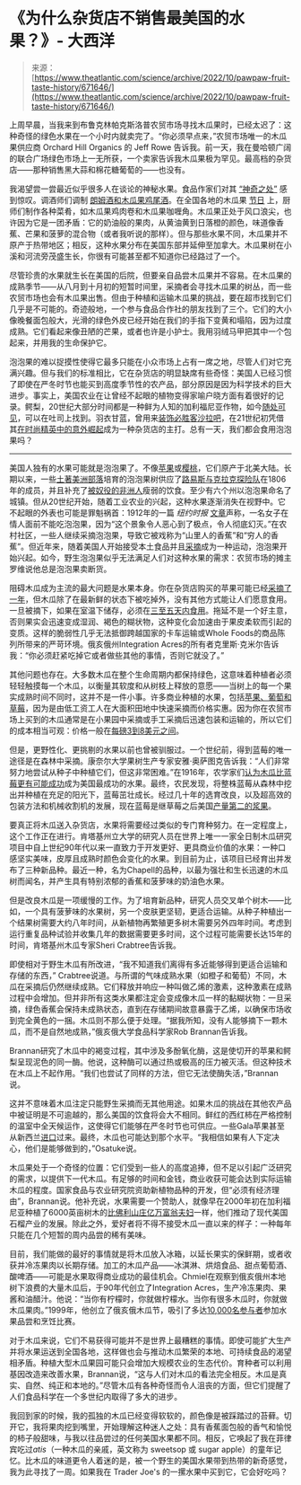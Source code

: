 <!--yml

类别：未分类

日期：2024年5月27日14:30:10

-->

# 《为什么杂货店不销售最美国的水果？》- 大西洋

> 来源：[https://www.theatlantic.com/science/archive/2022/10/pawpaw-fruit-taste-history/671646/](https://www.theatlantic.com/science/archive/2022/10/pawpaw-fruit-taste-history/671646/)

上周早晨，当我来到布鲁克林帕克斯洛普农贸市场寻找木瓜果时，已经太迟了：这种奇怪的绿色水果在一个小时内就卖完了。“你必须早点来，”农贸市场唯一的木瓜果供应商 Orchard Hill Organics 的 Jeff Rowe 告诉我。前一天，我在曼哈顿广阔的联合广场绿色市场上一无所获，一个卖家告诉我木瓜果极为罕见。最高档的杂货店——那种销售黑大蒜和棉花糖葡萄的——也没有。

我渴望尝一尝最近似乎很多人在谈论的神秘水果。食品作家们对其 [“神奇之处”](https://www.foodandwine.com/lifestyle/pawpaw-fruit-history-facts) 感到惊叹。调酒师们调制 [朗姆酒和木瓜果鸡尾酒](https://www.instagram.com/p/B4AR9-pgBl-/?igshid=MDJmNzVkMjY%3D)。在全国各地的木瓜果 [节日](https://ohiopawpawfest.com/vendors/) 上，厨师们制作各种菜肴，如木瓜果鸡肉卷和木瓜果咖喱角。木瓜果正处于风口浪尖，也许因为它是一团矛盾：它的奶油般的果肉，从黄油黄到日落橙的颜色，味道像香蕉、芒果和菠萝的混合物（或者我听说的那样）。但与那些水果不同，木瓜果并不原产于热带地区；相反，这种水果分布在美国东部并延伸至加拿大。木瓜果树在小溪和河流旁茂盛生长，你很有可能甚至都不知道你已经路过了一个。

尽管珍贵的水果就生长在美国的后院，但要亲自品尝木瓜果并不容易。在木瓜果的成熟季节——从八月到十月初的短暂时间里，采摘者会寻找木瓜果的树丛，而一些农贸市场也会有木瓜果出售。但由于种植和运输木瓜果的挑战，要在超市找到它们几乎是不可能的。奇迹般地，一个参与食品合作社的朋友找到了三个。它们的大小像晚餐面包般大，光滑的绿色外皮已经开始在我们的手指下变黄和塌陷，因为过度成熟。它们看起来像丑陋的芒果，或者也许是小护士。我用羽绒马甲把其中一个包起来，并用我的生命保护它。

泡泡果的难以捉摸性使得它最多只能在小众市场上占有一席之地，尽管人们对它充满兴趣。但与我们的标准相比，它在杂货店的明显缺席有些奇怪：美国人已经习惯了即使在严冬时节也能买到高度季节性的农产品，部分原因是因为科学技术的巨大进步。事实上，美国农业在让曾经不起眼的植物变得家喻户晓方面有着很好的记录。鳄梨，20世纪大部分时间都是一种鲜为人知的加利福尼亚作物，如今[随处可见](https://www.theatlantic.com/health/archive/2015/01/the-selling-of-the-avocado/385047/)，可以在吐司上找到。羽衣甘蓝，曾用来[装饰必胜客沙拉吧](https://www.bonappetit.com/entertaining-style/trends-news/article/kale-farming-in-the-south)，在21世纪初凭借其[在时尚精英中的意外崛起](https://www.theatlantic.com/national/archive/2013/05/kale-dead-long-live-kale/315208/)成为一种杂货店的主打。总有一天，我们都会食用泡泡果吗？

* * *

美国人独有的水果可能就是泡泡果了。不像[苹果](http://www.americantable.org/2011/10/apples-in-america/)或[樱桃](https://www.mountvernon.org/library/digitalhistory/digital-encyclopedia/article/cherry-tree-myth)，它们原产于北美大陆。长期以来，一些[土著美洲部落](https://www.wvpublic.org/section/arts-culture/2020-10-09/searching-for-the-pawpaws-indigenous-roots)培育的泡泡果树供应了[路易斯与克拉克探险队](https://www.jstor.org/stable/24706436)在1806年的成员，并且补充了[被奴役的非洲人](https://daily.jstor.org/plant-of-the-month-the-pawpaw/)瘦弱的饮食。至少有六个州以泡泡果命名了城镇。但从20世纪开始，随着工业农业的兴起，这种水果逐渐消失在视野中。它不起眼的外表也可能是罪魁祸首：1912年的一篇 *纽约时报* [文章](https://timesmachine.nytimes.com/timesmachine/1922/11/19/107082272.html?pageNumber=98)声称，一名女子在情人面前不能吃泡泡果，因为“这个景象令人恶心到了极点，令人彻底幻灭。”在农村社区，一些人继续采摘泡泡果，导致它被戏称为“山里人的香蕉”和“穷人的香蕉”。但近年来，随着美国人开始接受本土食品并且[采摘](https://www.theguardian.com/lifeandstyle/2021/mar/14/wild-garlic-nettles-and-berries-how-foraging-went-mainstream)成为一种运动，泡泡果开始兴起。如今，野生泡泡果似乎无法满足人们对这种水果的需求：农贸市场的摊主罗维说他总是泡泡果卖断货。

阻碍木瓜成为主流的最大问题是水果本身。你在杂货店购买的苹果可能已经[采摘了一年](https://www.theatlantic.com/science/archive/2021/06/office-return-apple/619131/)，但木瓜除了在最新鲜的状态下被吃掉外，没有其他方式能让人们愿意食用。一旦被摘下，如果在室温下储存，必须在[三至五天内食用](https://hgic.clemson.edu/factsheet/pawpaw/)。拖延不是一个好主意，否则果实会迅速变成湿润、褐色的糊状物，这种变化会加速由于果皮柔软而引起的变质。这样的脆弱性几乎无法抵御跨越国家的卡车运输或Whole Foods的商品陈列所带来的严苛环境。俄亥俄州Integration Acres的所有者克里斯·克米尔告诉我：“你必须赶紧吃掉它或者做些其他的事情，否则它就没了。”

其他问题也存在。大多数木瓜在整个生命周期内都保持绿色，这意味着种植者必须轻轻触摸每一个木瓜，以衡量其软度和从树枝上释放的意愿——当树上的每一个果实成熟时间不同时，这并不是一件小事。许多商业种植的水果，包括[苹果、葡萄和草莓](https://www.eatingwell.com/article/291645/farmers-cant-find-enough-workers-to-harvest-crops-and-fruits-and-vegetables-are-literally-rotting-in-fields/)，因为是由低工资工人在大面积田地中快速采摘而价格实惠。因为你在农贸市场上买到的木瓜通常是在小果园中采摘或手工采摘后迅速包装和运输的，所以它们的成本相当可观：价格一般在[每磅3到8美元之间](https://www.hobbyfarms.com/pawpaw-hot-new-fruit-with-old-history/#:~:text=The%20Price%20of%20a%20Pawpaw,%246%20a%20pound%20or%20more.)。

但是，更野性化、更挑剔的水果以前也曾被驯服过。一个世纪前，得到蓝莓的唯一途径是在森林中采摘。康奈尔大学果树生产专家安雅·奥萨图克告诉我：“人们非常努力地尝试从种子中种植它们，但这非常困难。”在1916年，农学家们[认为木瓜比蓝莓更有可能成功](https://www.theatlantic.com/health/archive/2019/03/now-when-you-pick-a-pawpaw-or-a-prickly-pear/583774/)成为美国最成功的水果。最终，农民发现，将整株蓝莓从森林中挖出并种植在充足的阳光下，蓝莓茁壮成长。经过几十年的选育改良，以及超高效的包装方法和机械收割机的发展，现在蓝莓是继草莓之后美国[产量第二的浆果](https://www.fas.usda.gov/data/blueberries-around-globe-past-present-and-future)。

要真正将木瓜送入杂货店，水果将需要经过类似的专门育种努力。在一定程度上，这个工作正在进行。肯塔基州立大学的研究人员在世界上唯一一家全日制木瓜研究项目中自上世纪90年代以来一直致力于开发更好、更具商业价值的水果：一种口感坚实美味，皮厚且成熟时颜色会变化的水果。到目前为止，该项目已经育出并发布了三种新品种。最近一种，名为Chapell的品种，以最为强壮和生长迅速的木瓜树而闻名，并产生具有特别浓郁的香蕉和菠萝味的奶油色水果。

但是改良木瓜是一项缓慢的工作。为了培育新品种，研究人员交叉单个树木——比如，一个具有菠萝味的水果树，另一个皮肤更坚韧，更适合运输。从种子种植出一个结果树需要大约八年时间，从新植物再繁殖更多树木需要另外四年时间。考虑到运行重复品种试验并收集几年的数据需要更多时间，这个过程可能需要长达15年的时间，肯塔基州木瓜专家Sheri Crabtree告诉我。

即使相对于野生木瓜有所改进，“我不知道我们离得有多近能够得到更适合运输和存储的东西，” Crabtree说道。与所谓的气味成熟水果（如橙子和葡萄）不同，木瓜在采摘后仍然继续成熟。它们释放并响应一种叫做乙烯的激素，这种激素在成熟过程中会增加。但并非所有这类水果都注定会变成像木瓜一样的黏糊状物：一旦采摘，绿色香蕉会保持未成熟状态，直到在存储期间故意暴露于乙烯，以确保市场收到完全黄色的一捆。木瓜则不那么便于处理。“据我所知，没有人能够摘下一颗木瓜，而不是自然地成熟，”俄亥俄大学食品科学家Rob Brannan告诉我。

Brannan研究了木瓜中的褐变过程，其中涉及多酚氧化酶，这是使切开的苹果和鳄梨呈现泥色的同一酶。他说，这种酶可以通过热或极高的压力被灭活。但这种技术在木瓜上不起作用。“我们也尝试了同样的方法，但它无法使酶失活，”Brannan说。

这并不意味着木瓜注定只能野生采摘而无其他用途。如果木瓜的挑战在其他农产品中被证明是不可逾越的，那么美国的饮食将会大不相同。鲜红的西红柿在严格控制的温室中全天候运作，这使得它们能够在严冬时节也可供应。一些Gala苹果甚至从新西兰[进口](https://www.nytimes.com/2018/03/13/dining/fruit-vegetables-imports.html)过来。最终，木瓜也可能达到那个水平。“我相信如果有人下定决心，他们是能够做到的，”Osatuke说。

木瓜果处于一个奇怪的位置：它们受到一些人的高度追捧，但不足以引起广泛研究的需求，以提供下一代木瓜。有足够的时间和金钱，商业收获可能会达到实际运输木瓜的程度。国家食品与农业研究院资助新植物品种的开发，但“必须有经济理由”，Brannan说。他补充说，水果需要一个赞助人，就像早在2000年初在加利福尼亚种植了6000英亩树木的[比佛利山庄亿万富翁夫妇](https://www.nytimes.com/2002/10/30/dining/pomegranates-for-one-and-all.html)一样，他们推动了现代美国石榴产业的发展。除此之外，爱好者将不得不接受木瓜一直以来的样子：一种每年只能在几个短暂的周内品尝的稀有美味。

目前，我们能做的最好的事情就是将木瓜放入冰箱，以延长果实的保鲜期，或者收获并冷冻果肉以长期存储。加工的木瓜产品——冰淇淋、烘焙食品、甜点葡萄酒、酸啤酒——可能是水果取得商业成功的最佳机会。Chmiel在观察到俄亥俄州本地树下浪费的大量木瓜后，于90年代创立了Integration Acres，生产冷冻果肉、果酱和油醋汁。他说：“当你有柠檬时，你就做柠檬水。当你有很多木瓜时，你就做木瓜果肉。”1999年，他创立了俄亥俄木瓜节，吸引了多达[10,000名参与者](https://www.nationalgeographic.com/travel/article/pawpaws-are-americas-hidden-edible-treasure-heres-how-to-pick-them)参加水果品尝和烹饪比赛。

对于木瓜来说，它们不易获得可能并不是世界上最糟糕的事情。即使可能扩大生产并将水果运送到全国各地，这样做也会与推动木瓜繁荣的本地、可持续食品的渴望相矛盾。种植大型木瓜果园可能只会增加大规模农业的生态代价。育种者可以利用基因改造来改善水果，Brannan说，“这与人们对木瓜的看法完全相反。木瓜是真实、自然、纯正和本地的。”尽管木瓜有各种奇怪而令人沮丧的方面，但它们提醒了人们食品科学在一个多世纪内取得了多大的进步。

我回到家的时候，我的孤独的木瓜已经变得软软的，颜色像是被踩踏过的苔藓。切开它，我将果肉挖到嘴里，开始理解这种迷人之处：具有香蕉面包般的香气和愉悦的柿子般甜味，与我以往品尝过的任何美国水果都不同。相反，它唤起了我在菲律宾吃过*atis*（一种木瓜的亲戚，英文称为 sweetsop 或 sugar apple）的童年记忆。比木瓜的味道更令人着迷的是，被一个野生的美国水果带到热带的新奇感觉，我为此寻找了一周。如果我在 Trader Joe's 的一摞水果中买到它，它会好吃吗？

